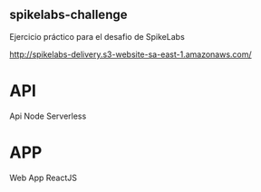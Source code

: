 ## spikelabs-challenge

Ejercicio práctico para el desafio de SpikeLabs

http://spikelabs-delivery.s3-website-sa-east-1.amazonaws.com/

# API
Api Node Serverless

# APP 
Web App ReactJS
